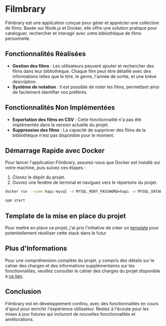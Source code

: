 # Filmbrary

Filmbrary est une application conçue pour gérer et apprécier une collection de films. Basée sur Node.js et Docker, elle offre une solution pratique pour cataloguer, rechercher et interagir avec votre bibliothèque de films personnelle.

## Fonctionnalités Réalisées

- **Gestion des films** : Les utilisateurs peuvent ajouter et rechercher des films dans leur bibliothèque. Chaque film peut être détaillé avec des informations telles que le titre, le genre, l'année de sortie, et une brève description.
- **Système de notation** : Il est possible de noter les films, permettant ainsi de facilement identifier vos préférés.

## Fonctionnalités Non Implémentées

- **Exportation des films en CSV** : Cette fonctionnalité n'a pas été implémentée dans la version actuelle du projet.
- **Suppression des films** : La capacité de supprimer des films de la bibliothèque n'est pas disponible pour le moment.

## Démarrage Rapide avec Docker

Pour lancer l'application Filmbrary, assurez-vous que Docker est installé sur votre machine, puis suivez ces étapes :

1. Clonez le dépôt du projet.
2. Ouvrez une fenêtre de terminal et naviguez vers le répertoire du projet.

```bash
docker run --name hapi-mysql -e MYSQL_ROOT_PASSWORD=hapi -e MYSQL_DATABASE=user -p 3306:3306 -d mysql:8 --default-authentication-plugin=mysql_native_password
```
```bash
npm start
```

## Template de la mise en place du projet
Pour mettre en place ce projet, j'ai pris l'initiative de créer un [template](https://github.com/Auxyde/iut-project-template) pour potentiellement réutiliser cette stack dans le futur

## Plus d'Informations

Pour une compréhension complète du projet, y compris des détails sur le cahier des charges et des informations supplémentaires sur les fonctionnalités, veuillez consulter le cahier des charges du projet disponible à [ce lien](https://drjs-organization.gitbook.io/nodejs/tp/projet).

## Conclusion

Filmbrary est en développement continu, avec des fonctionnalités en cours d'ajout pour enrichir l'expérience utilisateur. Restez à l'écoute pour les mises à jour futures qui incluront de nouvelles fonctionnalités et améliorations.
